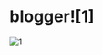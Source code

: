 # blogger![1]
![1](https://user-images.githubusercontent.com/82675874/218374688-261c0c14-c4e2-464e-a6d4-e57492322bfe.jpg)

